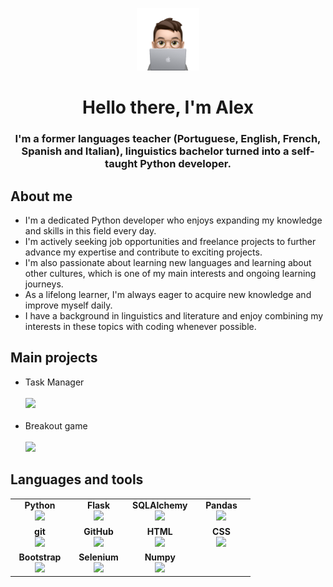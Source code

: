 <p align="center">
    <picture>
        <source media="(prefers-color-scheme: dark)" srcset="https://raw.githubusercontent.com/while-is-alex/while-is-alex/main/MEMOJI.png" width=200>
        <source media="(prefers-color-scheme: light)" srcset="https://raw.githubusercontent.com/while-is-alex/while-is-alex/main/MEMOJI.png" width=200>
        <img alt="Memoji" src="https://raw.githubusercontent.com/while-is-alex/while-is-alex/main/MEMOJI.png" width=100>
    </picture>
</p>

<h1 align="center"> Hello there, I'm Alex </h1>
<h3 align="center"> I'm a former languages teacher (Portuguese, English, French, Spanish and Italian), linguistics bachelor turned into a self-taught Python developer.</h3>

<h2>About me</h2>
<ul>
    <li>I'm a dedicated Python developer who enjoys expanding my knowledge and skills in this field every day.</li>
    <li>I'm actively seeking job opportunities and freelance projects to further advance my expertise and contribute to exciting projects.</li>
    <li>I'm also passionate about learning new languages and learning about other cultures, which is one of my main interests and ongoing learning journeys.</li>
    <li>As a lifelong learner, I'm always eager to acquire new knowledge and improve myself daily.</li>
    <li>I have a background in linguistics and literature and enjoy combining my interests in these topics with coding whenever possible.</li>
</ul>

<h2>Main projects</h2>
<ul>
    <li>Task Manager</li><br>
    <img src="https://github-readme-stats.vercel.app/api/pin/?username=while-is-alex&repo=task-manager"><br><br>
    <li>Breakout game</li><br>
    <img src="https://github-readme-stats.vercel.app/api/pin/?username=while-is-alex&repo=breakout"><br>
</ul>

<h2>Languages and tools</h2>
<table width="320px">
    <tbody>
        <tr valign="top">
            <td width="80px" align="center">
            <span><strong>Python</strong></span><br>
            <img height="32px" src="https://cdn.jsdelivr.net/gh/devicons/devicon/icons/python/python-original.svg">
            </td>
            <td width="80px" align="center">
            <span><strong>Flask</strong></span><br>
            <img height="32" src="https://cdn.jsdelivr.net/gh/devicons/devicon/icons/flask/flask-original.svg">
            </td>
            <td width="80px" align="center">
            <span><strong>SQLAlchemy</strong></span><br>
            <img height="32px" src="https://cdn.jsdelivr.net/gh/devicons/devicon/icons/sqlalchemy/sqlalchemy-original.svg">
            </td>
            <td width="80px" align="center">
            <span><strong>Pandas</strong></span><br>
            <img height="32px" src="https://cdn.jsdelivr.net/gh/devicons/devicon/icons/pandas/pandas-original.svg">
            </td>
        </tr>
        <tr valign="top">
            <td width="80px" align="center">
            <span><strong>git</strong></span><br>
            <img height="32px" src="https://cdn.jsdelivr.net/gh/devicons/devicon/icons/git/git-plain.svg">
            </td>
            <td width="80px" align="center">
            <span><strong>GitHub</strong></span><br>
            <img height="32px" src="https://cdn.jsdelivr.net/gh/devicons/devicon/icons/github/github-original.svg">
            </td>
            <td width="80px" align="center">
            <span><strong>HTML</strong></span><br>
            <img height="32" src="https://cdn.jsdelivr.net/gh/devicons/devicon/icons/html5/html5-original.svg">
            </td>
            <td width="80px" align="center">
            <span><strong>CSS</strong></span><br>
            <img height="32px" src="https://cdn.jsdelivr.net/gh/devicons/devicon/icons/css3/css3-original.svg">
            </td>
        </tr>
        <tr valign="top">
            <td width="80px" align="center">
            <span><strong>Bootstrap</strong></span><br>
            <img height="32px" src="https://cdn.jsdelivr.net/gh/devicons/devicon/icons/bootstrap/bootstrap-original.svg">
            </td>
            <td width="80px" align="center">
            <span><strong>Selenium</strong></span><br>
            <img height="32px" src="https://cdn.jsdelivr.net/gh/devicons/devicon/icons/selenium/selenium-original.svg">
            </td>
            <td width="80px" align="center">
            <span><strong>Numpy</strong></span><br>
            <img height="32px" src="https://cdn.jsdelivr.net/gh/devicons/devicon/icons/numpy/numpy-original.svg">
            </td>
        </tr>
    </tbody>
</table>
